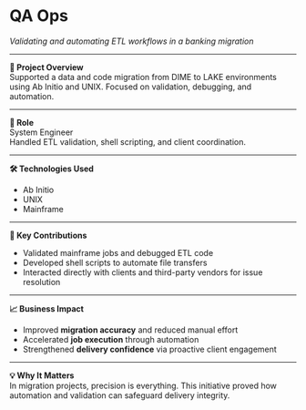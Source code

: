 # QA Ops  
*Validating and automating ETL workflows in a banking migration*

---

**📌 Project Overview**  
Supported a data and code migration from DIME to LAKE environments using Ab Initio and UNIX. Focused on validation, debugging, and automation.

---

**👤 Role**  
System Engineer  
Handled ETL validation, shell scripting, and client coordination.

---

**🛠 Technologies Used**  
- Ab Initio  
- UNIX  
- Mainframe

---

**🔧 Key Contributions**  
- Validated mainframe jobs and debugged ETL code  
- Developed shell scripts to automate file transfers  
- Interacted directly with clients and third-party vendors for issue resolution

---

**📈 Business Impact**  
- Improved **migration accuracy** and reduced manual effort  
- Accelerated **job execution** through automation  
- Strengthened **delivery confidence** via proactive client engagement

---

**💡 Why It Matters**  
In migration projects, precision is everything. This initiative proved how automation and validation can safeguard delivery integrity.
